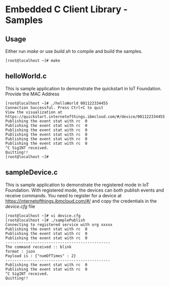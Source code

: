 Embedded C Client Library - Samples
===================================

Usage
-----

Either run *make* or use *build.sh* to compile and build the samples.

    [root@localhost ~]# make

helloWorld.c
------------

This is sample application to demonstrate the quickstart in IoT
Foundation. Provide the MAC Address

    [root@localhost ~]# ./helloWorld 001122334455
    Connection Successful. Press Ctrl+C to quit
    View the visualization at https://quickstart.internetofthings.ibmcloud.com/#/device/001122334455
    Publishing the event stat with rc  0
    Publishing the event stat with rc  0
    Publishing the event stat with rc  0
    Publishing the event stat with rc  0
    Publishing the event stat with rc  0
    Publishing the event stat with rc  0
    ^C SigINT received.
    Quitting!!
    [root@localhost ~]#

sampleDevice.c
--------------

This is sample application to demonstrate the registered mode in IoT
Foundation. With registered mode, the devices can both publish events
and receive commands. You need to register for a device at
<https://internetofthings.ibmcloud.com/#/> and copy the credentials in
the *device.cfg* file

    [root@localhost ~]# vi device.cfg
    [root@localhost ~]# ./samplePublish
    Connecting to registered service with org xxxxx
    Publishing the event stat with rc  0
    Publishing the event stat with rc  0
    Publishing the event stat with rc  0
    ----------------------------------------------
    The command received :: blink
    format : json
    Payload is : {"numOfTimes" : 2}
    ----------------------------------------------
    Publishing the event stat with rc  0
    Publishing the event stat with rc  0
    ^C SigINT received.
    Quitting!!
